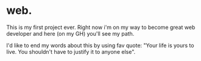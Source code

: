 # web.


This is my first project ever. Right now i'm on my way to become great web developer and here (on my GH) you'll see my path. 

I'd like to end my words about this by using fav quote: "Your life is yours to live. You shouldn't have to justify it to anyone else".